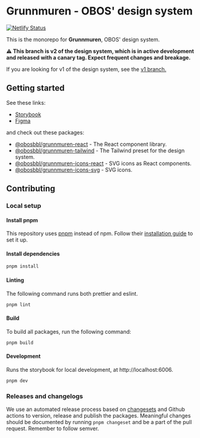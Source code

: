 # Grunnmuren - OBOS' design system

[![Netlify Status](https://api.netlify.com/api/v1/badges/62c234c7-3bb2-4592-a22f-ecb44d84f463/deploy-status)](https://app.netlify.com/sites/obos-grunnmuren/deploys)

This is the monorepo for **Grunnmuren**, OBOS' design system.

**⚠️ This branch is v2 of the design system, which is in active development and released with a canary tag. Expect frequent changes and breakage.**

If you are looking for v1 of the design system, see the [v1 branch.](https://github.com/code-obos/grunnmuren/tree/v1)

## Getting started

See these links:

- [Storybook](https://obos-grunnmuren.netlify.app/)
- [Figma](https://www.figma.com/file/9OvSg0ZXI5E1eQYi7AWiWn/Grunnmuren-2.0-%E2%94%82-Designsystem)

and check out these packages:

- [@obosbbl/grunnmuren-react](./packages/react/) - The React component library.
- [@obosbbl/grunnmuren-tailwind](./packages/tailwind/) - The Tailwind preset for the design system.
- [@obosbbl/grunnmuren-icons-react](./packages/icons-react/) - SVG icons as React components.
- [@obosbbl/grunnmuren-icons-svg](./packages/icons-svg/) - SVG icons.

## Contributing

### Local setup

#### Install pnpm

This repository uses [pnpm](https://pnpm.io/) instead of npm. Follow their [installation guide](https://pnpm.io/installation) to set it up.

#### Install dependencies

```bash
pnpm install
```

#### Linting

The following command runs both prettier and eslint.

```bash
pnpm lint
```

#### Build

To build all packages, run the following command:

```bash
pnpm build
```

#### Development

Runs the storybook for local development, at http://localhost:6006.

```bash
pnpm dev
```

### Releases and changelogs

We use an automated release process based on [changesets](https://github.com/changesets/changesets) and Github actions to version, release and publish the packages.
Meaningful changes should be documented by running `pnpm changeset` and be a part of the pull request. Remember to follow semver.

